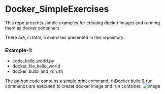 # Docker_SimpleExercises
This repo presents simple examples for creating docker images and running them as docker containers.

There are, in total, 5 exercises presented in this repository.

### Example-1:
* code_hello_world.py
* docker_file_hello_world
* docker_build_and_run.sh

The python code contains a simple print command.
\nDocker build & run commands are executed to create docker image and run container.
![image](https://github.com/user-attachments/assets/72c9ca9f-259f-4152-b2ba-342195c36f7d)


